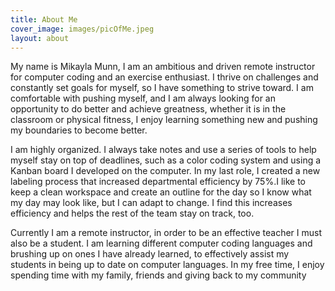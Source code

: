 ```yaml
---
title: About Me
cover_image: images/picOfMe.jpeg
layout: about
---
```



My name is Mikayla Munn, I am an ambitious and driven remote instructor for computer coding and an exercise enthusiast. I thrive on challenges and constantly set goals for myself, so I have something to strive toward. I am  comfortable with pushing myself, and I am always looking for an opportunity to do better and achieve greatness, whether it is in the classroom or physical fitness, I enjoy learning something new and pushing my boundaries to become better. 

I am highly organized. I always take notes and use a series of tools to help myself stay on top of deadlines, such as a color coding system and using a Kanban board I developed on the computer. In my last role, I created a new labeling process that increased departmental efficiency by 75%.I like to keep a clean workspace and create an outline for the day so I know what my day may look like, but I can adapt to change. I find this increases efficiency and helps the rest of the team stay on track, too. 

Currently I am a remote instructor, in order to be an effective teacher I must also be a student. I am learning different computer coding languages and brushing up on ones I have already learned, to effectively assist my students in being up to date on computer languages. In my free time, I enjoy spending time with my family, friends and giving back to my community
